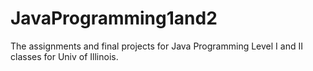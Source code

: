 # JavaProgramming1and2

The assignments and final projects for Java Programming Level I and II classes for Univ of Illinois.
